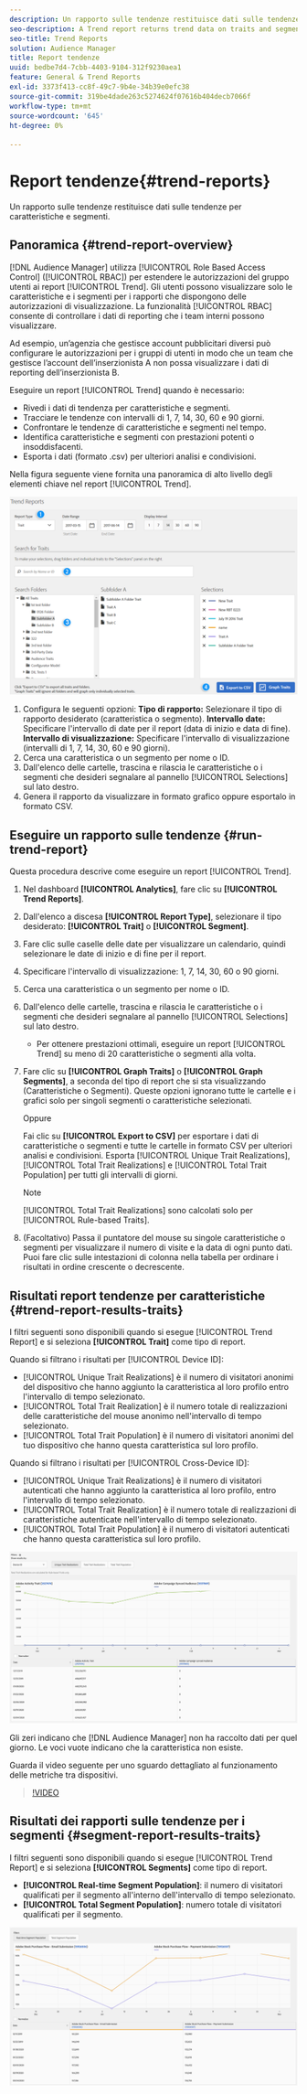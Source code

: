 ```yaml
---
description: Un rapporto sulle tendenze restituisce dati sulle tendenze per caratteristiche e segmenti.
seo-description: A Trend report returns trend data on traits and segments.
seo-title: Trend Reports
solution: Audience Manager
title: Report tendenze
uuid: bedbe7d4-7cbb-4403-9104-312f9230aea1
feature: General & Trend Reports
exl-id: 3373f413-cc8f-49c7-9b4e-34b39e0efc38
source-git-commit: 319be4dade263c5274624f07616b404decb7066f
workflow-type: tm+mt
source-wordcount: '645'
ht-degree: 0%

---
```


# Report tendenze{#trend-reports}

Un rapporto sulle tendenze restituisce dati sulle tendenze per caratteristiche e segmenti.

## Panoramica {#trend-report-overview}

<!-- 

c_trend_reports.xml

 -->

[!DNL Audience Manager] utilizza [!UICONTROL Role Based Access Control] ([!UICONTROL RBAC]) per estendere le autorizzazioni del gruppo utenti ai report [!UICONTROL Trend]. Gli utenti possono visualizzare solo le caratteristiche e i segmenti per i rapporti che dispongono delle autorizzazioni di visualizzazione. La funzionalità [!UICONTROL RBAC] consente di controllare i dati di reporting che i team interni possono visualizzare.

Ad esempio, un’agenzia che gestisce account pubblicitari diversi può configurare le autorizzazioni per i gruppi di utenti in modo che un team che gestisce l’account dell’inserzionista A non possa visualizzare i dati di reporting dell’inserzionista B.

Eseguire un report [!UICONTROL Trend] quando è necessario:

* Rivedi i dati di tendenza per caratteristiche e segmenti.
* Tracciare le tendenze con intervalli di 1, 7, 14, 30, 60 e 90 giorni.
* Confrontare le tendenze di caratteristiche e segmenti nel tempo.
* Identifica caratteristiche e segmenti con prestazioni potenti o insoddisfacenti.
* Esporta i dati (formato .csv) per ulteriori analisi e condivisioni.

Nella figura seguente viene fornita una panoramica di alto livello degli elementi chiave nel report [!UICONTROL Trend].

![](assets/trend_reports.png)

1. Configura le seguenti opzioni:
   **Tipo di rapporto:** Selezionare il tipo di rapporto desiderato (caratteristica o segmento).
   **Intervallo date:** Specificare l&#39;intervallo di date per il report (data di inizio e data di fine).
   **Intervallo di visualizzazione:** Specificare l&#39;intervallo di visualizzazione (intervalli di 1, 7, 14, 30, 60 e 90 giorni).
1. Cerca una caratteristica o un segmento per nome o ID.
1. Dall&#39;elenco delle cartelle, trascina e rilascia le caratteristiche o i segmenti che desideri segnalare al pannello [!UICONTROL Selections] sul lato destro.
1. Genera il rapporto da visualizzare in formato grafico oppure esportalo in formato CSV.

## Eseguire un rapporto sulle tendenze {#run-trend-report}

Questa procedura descrive come eseguire un report [!UICONTROL Trend].

<!-- 

t_working_with_trend_reports.xml

 -->

1. Nel dashboard **[!UICONTROL Analytics]**, fare clic su **[!UICONTROL Trend Reports]**.
1. Dall&#39;elenco a discesa **[!UICONTROL Report Type]**, selezionare il tipo desiderato: **[!UICONTROL Trait]** o **[!UICONTROL Segment]**.
1. Fare clic sulle caselle delle date per visualizzare un calendario, quindi selezionare le date di inizio e di fine per il report.
1. Specificare l&#39;intervallo di visualizzazione: 1, 7, 14, 30, 60 o 90 giorni.
1. Cerca una caratteristica o un segmento per nome o ID.
1. Dall&#39;elenco delle cartelle, trascina e rilascia le caratteristiche o i segmenti che desideri segnalare al pannello [!UICONTROL Selections] sul lato destro.
   * Per ottenere prestazioni ottimali, eseguire un report [!UICONTROL Trend] su meno di 20 caratteristiche o segmenti alla volta.
1. Fare clic su **[!UICONTROL Graph Traits]** o **[!UICONTROL Graph Segments]**, a seconda del tipo di report che si sta visualizzando (Caratteristiche o Segmenti). Queste opzioni ignorano tutte le cartelle e i grafici solo per singoli segmenti o caratteristiche selezionati.

   Oppure

   Fai clic su **[!UICONTROL Export to CSV]** per esportare i dati di caratteristiche o segmenti e tutte le cartelle in formato CSV per ulteriori analisi e condivisioni. Esporta [!UICONTROL Unique Trait Realizations], [!UICONTROL Total Trait Realizations] e [!UICONTROL Total Trait Population] per tutti gli intervalli di giorni.

   >[!NOTE]
   >
   >[!UICONTROL Total Trait Realizations] sono calcolati solo per [!UICONTROL Rule-based Traits].

1. (Facoltativo) Passa il puntatore del mouse su singole caratteristiche o segmenti per visualizzare il numero di visite e la data di ogni punto dati. Puoi fare clic sulle intestazioni di colonna nella tabella per ordinare i risultati in ordine crescente o decrescente.

## Risultati report tendenze per caratteristiche {#trend-report-results-traits}

I filtri seguenti sono disponibili quando si esegue [!UICONTROL Trend Report] e si seleziona **[!UICONTROL Trait]** come tipo di report.

Quando si filtrano i risultati per [!UICONTROL Device ID]:

* [!UICONTROL Unique Trait Realizations] è il numero di visitatori anonimi del dispositivo che hanno aggiunto la caratteristica al loro profilo entro l&#39;intervallo di tempo selezionato.
* [!UICONTROL Total Trait Realization] è il numero totale di realizzazioni delle caratteristiche del mouse anonimo nell&#39;intervallo di tempo selezionato.
* [!UICONTROL Total Trait Population] è il numero di visitatori anonimi del tuo dispositivo che hanno questa caratteristica sul loro profilo.

Quando si filtrano i risultati per [!UICONTROL Cross-Device ID]:

* [!UICONTROL Unique Trait Realizations] è il numero di visitatori autenticati che hanno aggiunto la caratteristica al loro profilo, entro l&#39;intervallo di tempo selezionato.
* [!UICONTROL Total Trait Realization] è il numero totale di realizzazioni di caratteristiche autenticate nell&#39;intervallo di tempo selezionato.
* [!UICONTROL Total Trait Population] è il numero di visitatori autenticati che hanno questa caratteristica sul loro profilo.

![trend-report-traits](assets/trend-report-traits.png)

Gli zeri indicano che [!DNL Audience Manager] non ha raccolto dati per quel giorno. Le voci vuote indicano che la caratteristica non esiste.

Guarda il video seguente per uno sguardo dettagliato al funzionamento delle metriche tra dispositivi.

>[!VIDEO](https://experienceleague.adobe.com/docs/audience-manager-learn/tutorials/build-and-manage-audiences/profile-merge/understanding-cross-device-metrics-in-audience-manager.html)

## Risultati dei rapporti sulle tendenze per i segmenti {#segment-report-results-traits}

I filtri seguenti sono disponibili quando si esegue [!UICONTROL Trend Report] e si seleziona **[!UICONTROL Segments]** come tipo di report.

* **[!UICONTROL Real-time Segment Population]**: il numero di visitatori qualificati per il segmento all&#39;interno dell&#39;intervallo di tempo selezionato.
* **[!UICONTROL Total Segment Population]**: numero totale di visitatori qualificati per il segmento.

![trend-report-segments](assets/trend-report-segments.png)
